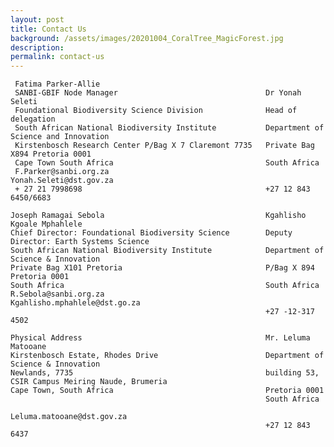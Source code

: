 ```yaml
---
layout: post
title: Contact Us
background: /assets/images/20201004_CoralTree_MagicForest.jpg
description:
permalink: contact-us
---
```

                                                       
         
     Fatima Parker-Allie                                             
     SANBI-GBIF Node Manager                                 Dr Yonah Seleti
     Foundational Biodiversity Science Division              Head of delegation
     South African National Biodiversity Institute           Department of Science and Innovation
     Kirstenbosch Research Center P/Bag X 7 Claremont 7735   Private Bag X894 Pretoria 0001
     Cape Town South Africa                                  South Africa
     F.Parker@sanbi.org.za                                   Yonah.Seleti@dst.gov.za
     + 27 21 7998698                                         +27 12 843 6450/6683
                                                
    Joseph Ramagai Sebola                                    Kgahlisho Kgoale Mphahlele                                           
    Chief Director: Foundational Biodiversity Science        Deputy Director: Earth Systems Science
    South African National Biodiversity Institute            Department of Science & Innovation
    Private Bag X101 Pretoria                                P/Bag X 894 Pretoria 0001
    South Africa                                             South Africa
    R.Sebola@sanbi.org.za                                    Kgahlisho.mphahlele@dst.go.za
                                                             +27 -12-317 4502
         
    Physical Address                                         Mr. Leluma Matooane                                             
    Kirstenbosch Estate, Rhodes Drive                        Department of Science & Innovation
    Newlands, 7735                                           building 53, CSIR Campus Meiring Naude, Brumeria
    Cape Town, South Africa                                  Pretoria 0001             
                                                             South Africa
                                                             Leluma.matooane@dst.gov.za
                                                             +27 12 843 6437
